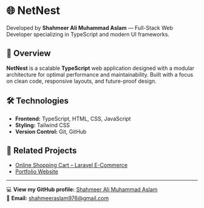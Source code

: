 # 🌐 NetNest

Developed by **Shahmeer Ali Muhammad Aslam** — Full-Stack Web Developer specializing in TypeScript and modern UI frameworks.

## 📌 Overview
**NetNest** is a scalable **TypeScript** web application designed with a modular architecture for optimal performance and maintainability. Built with a focus on clean code, responsive layouts, and future-proof design.

## 🛠 Technologies
- **Frontend:** TypeScript, HTML, CSS, JavaScript
- **Styling:** Tailwind CSS
- **Version Control:** Git, GitHub

## 🔗 Related Projects
- [Online Shopping Cart – Laravel E-Commerce](https://github.com/shahmeeraslam/online-shoppingcart)  
- [Portfolio Website](https://github.com/shahmeeraslam/SHAHMEER-PORTFOLIO)

---

💻 **View my GitHub profile:** [Shahmeer Ali Muhammad Aslam](https://github.com/shahmeeraslam)  
📧 **Email:** shahmeeraslam976@gmail.com
